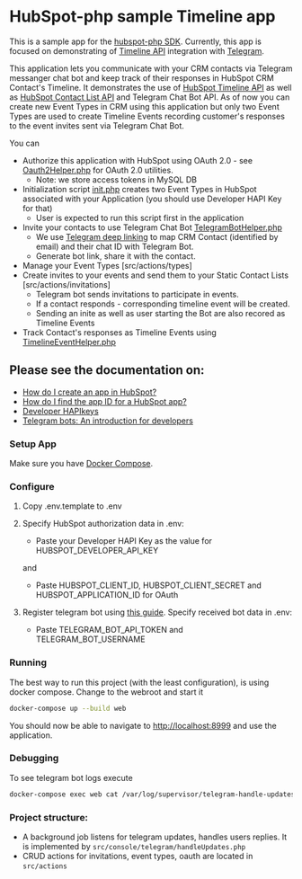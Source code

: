 # HubSpot-php sample Timeline app

This is a sample app for the [hubspot-php SDK](https://github.com/HubSpot/hubspot-php). 
Currently, this app is focused on demonstrating of [Timeline API](https://developers.hubspot.com/docs/methods/timeline/timeline-overview)
integration with [Telegram](https://telegram.org/).

This application lets you communicate with your CRM contacts via Telegram messanger chat bot and keep track of their responses in HubSpot CRM Contact's Timeline. It demonstrates the use of [HubSpot Timeline API](https://developers.hubspot.com/docs/methods/timeline/timeline-overview) as well as [HubSpot Contact List API](https://developers.hubspot.com/docs/methods/lists/contact-lists-overview) and Telegram Chat Bot API. As of now you can create new Event Types in CRM using this application but only two Event Types are used to create Timeline Events recording customer's responses to the event invites sent via Telegram Chat Bot.

You can
- Authorize this application with HubSpot using OAuth 2.0 - see [Oauth2Helper.php](src/Helpers/Oauth2Helper.php) for OAuth 2.0 utilities.
  - Note: we store access tokens in MySQL DB
- Initialization script [init.php](src/actions/events/init.php) creates two Event Types in HubSpot associated with your Application (you should use Developer HAPI Key for that)
  - User is expected to run this script first in the application
- Invite your contacts to use Telegram Chat Bot [TelegramBotHelper.php](src/Helpers/TelegramBotHelper.php)
  - We use [Telegram deep linking](https://core.telegram.org/bots#deep-linking) to map CRM Contact (identified by email) and their chat ID with Telegram Bot. 
  - Generate bot link, share it with the contact. 
- Manage your Event Types [src/actions/types] 
- Create invites to your events and send them to your Static Contact Lists [src/actions/invitations]
  - Telegram bot sends invitations to participate in events. 
  - If a contact responds  - corresponding timeline event will be created.
  - Sending an inite as well as user starting the Bot are also recored as Timeline Events
- Track Contact's responses as Timeline Events using [TimelineEventHelper.php](src/Helpers/TimelineEventHelper.php)

Please see the documentation on:
- 
- [How do I create an app in HubSpot?](https://developers.hubspot.com/docs/faq/how-do-i-create-an-app-in-hubspot)
- [How do I find the app ID for a HubSpot app?](https://developers.hubspot.com/docs/faq/how-do-i-find-the-app-id)
- [Developer HAPIkeys](https://developers.hubspot.com/docs/faq/developer-hapikeys)
- [Telegram bots: An introduction for developers](https://core.telegram.org/bots)

### Setup App

Make sure you have [Docker Compose](https://docs.docker.com/compose/).

### Configure

1. Copy .env.template to .env
2. Specify HubSpot authorization data in .env:

   - Paste your Developer HAPI Key as the value for HUBSPOT_DEVELOPER_API_KEY

   and

   - Paste HUBSPOT_CLIENT_ID, HUBSPOT_CLIENT_SECRET and HUBSPOT_APPLICATION_ID for OAuth
    
3. Register telegram bot using [this guide](https://core.telegram.org/bots). Specify received bot data in .env:
   
    - Paste TELEGRAM_BOT_API_TOKEN and TELEGRAM_BOT_USERNAME
    
### Running

The best way to run this project (with the least configuration), is using docker compose.  Change to the webroot and start it

```bash
docker-compose up --build web
```
You should now be able to navigate to [http://localhost:8999](http://localhost:8999) and use the application.

### Debugging

To see telegram bot logs execute

```bash
docker-compose exec web cat /var/log/supervisor/telegram-handle-updates-out.log
```

### Project structure:

- A background job listens for telegram updates, handles users replies. It is implemented by 
`src/console/telegram/handleUpdates.php`
- CRUD actions for invitations, event types, oauth are located in `src/actions`
